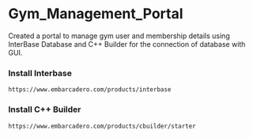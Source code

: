 # Gym_Management_Portal
Created a portal to manage gym user and membership details using InterBase Database and C++ Builder for the connection of database with GUI.

### Install Interbase 
```
https://www.embarcadero.com/products/interbase
```

### Install C++ Builder
```
https://www.embarcadero.com/products/cbuilder/starter
```
